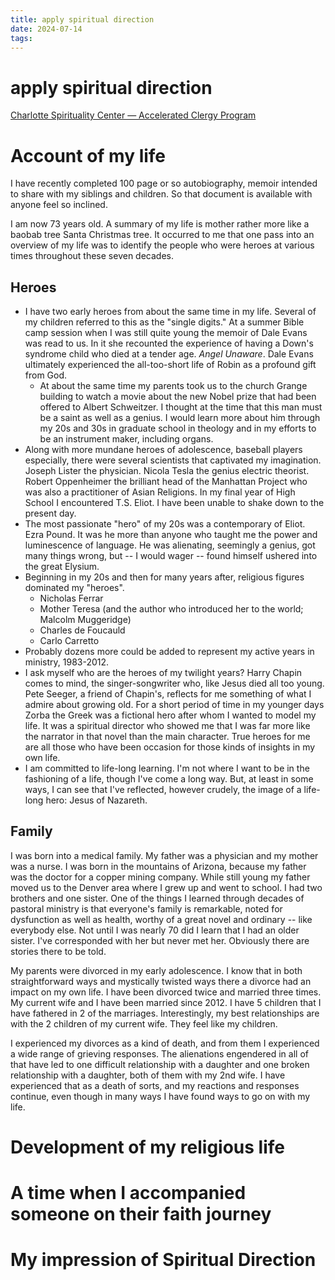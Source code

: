 ```yaml
---
title: apply spiritual direction
date: 2024-07-14
tags: 
---
```

# apply spiritual direction

[Charlotte Spirituality Center — Accelerated Clergy Program](https://www.charlottespiritualitycenter.org/)

# Account of my life

I have recently completed 100 page or so autobiography, memoir intended to share with my siblings and children. So that document is available with anyone feel so inclined.

I am now 73 years old. A summary of my life is mother rather more like a baobab tree Santa Christmas tree. It occurred to me that one pass into an overview of my life was to identify the people who were heroes at various times throughout these seven decades.

## Heroes

- I have two early heroes from about the same time in my life. Several of my children referred to this as the "single digits." At a summer Bible camp session when I was still quite young the memoir of Dale Evans was read to us. In it she recounted the experience of having a Down's syndrome child who died at a tender age. *Angel Unaware*. Dale Evans ultimately experienced the all-too-short life of Robin as a profound gift from God. 
	- At about the same time my parents took us to the church Grange building to watch a movie about the new Nobel prize that had been offered to Albert Schweitzer. I thought at the time that this man must be a saint as well as a genius. I would learn more about him through my 20s and 30s in graduate school in theology and in my efforts to be an instrument maker, including organs.
- Along with more mundane heroes of adolescence, baseball players especially, there were several scientists that captivated my imagination. Joseph Lister the physician. Nicola Tesla the genius electric theorist. Robert Oppenheimer the brilliant head of the Manhattan Project who was also a practitioner of Asian Religions. In my final year of High School I encountered T.S. Eliot. I have been unable to shake down to the present day.
- The most passionate "hero" of my 20s was a contemporary of Eliot. Ezra Pound. It was he more than anyone who taught me the power and luminescence of language. He was alienating, seemingly a genius, got many things wrong, but -- I would wager -- found himself ushered into the great Elysium. 
- Beginning in my 20s and then for many years after, religious figures dominated my "heroes".
	- Nicholas Ferrar
	- Mother Teresa (and the author who introduced her to the world; Malcolm Muggeridge)
	- Charles de Foucauld
	- Carlo Carretto
- Probably dozens more could be added to represent my active years in ministry, 1983-2012.
- I ask myself who are the heroes of my twilight years? Harry Chapin comes to mind, the singer-songwriter who, like Jesus died all too young. Pete Seeger, a friend of Chapin's, reflects for me something of what I admire about growing old. For a short period of time in my younger days Zorba the Greek was a fictional hero after whom I wanted to model my life. It was a spiritual director who showed me that I was far more like the narrator in that novel than the main character. True heroes for me are all those who have been occasion for those kinds of insights in my own life. 
- I am committed to life-long learning. I'm not where I want to be in the fashioning of a life, though I've come a long way. But, at least in some ways, I can see that I've reflected, however crudely, the image of a life-long hero: Jesus of Nazareth.


## Family

I was born into a medical family. My father was a physician and my mother was a nurse. I was born in the mountains of Arizona, because my father was the doctor for a copper mining company. While still young my father moved us to the Denver area where I grew up and went to school. I had two brothers and one sister. One of the things I learned through decades of pastoral ministry is that everyone's family is remarkable, noted for dysfunction as well as health, worthy of a great novel and ordinary -- like everybody else. Not until I was nearly 70 did I learn that I had an older sister. I've corresponded with her but never met her. Obviously there are stories there to be told.

My parents were divorced in my early adolescence. I know that in both straightforward ways and mystically twisted ways there a divorce had an impact on my own life. I have been divorced twice and married three times. My current wife and I have been married since 2012. I have 5 children that I have fathered in 2 of the marriages. Interestingly, my best relationships are with the 2 children of my current wife. They feel like my children.

I experienced my divorces as a kind of death, and from them I experienced a wide range of grieving responses. The alienations engendered in all of that have led to one difficult relationship with a daughter and one broken relationship with a daughter, both of them with my 2nd wife. I have experienced that as a death of sorts, and my reactions and responses continue, even though in many ways I have found ways to go on with my life. 
# Development of my religious life


# A time when I accompanied someone on their faith journey

# My impression of Spiritual Direction


